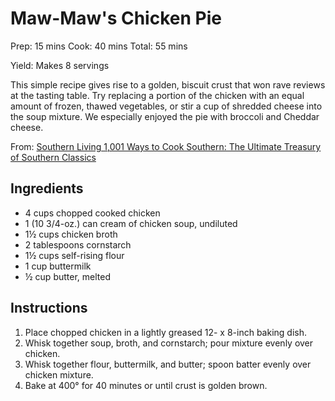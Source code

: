 # Maw-Maw's Chicken Pie

Prep: 15 mins
Cook: 40 mins
Total: 55 mins

Yield: Makes 8 servings

This simple recipe gives rise to a golden, biscuit crust that won rave reviews at the tasting table. Try replacing a portion of the chicken with an equal amount of frozen, thawed vegetables, or stir a cup of shredded cheese into the soup mixture. We especially enjoyed the pie with broccoli and Cheddar cheese.

From: [Southern Living 1,001 Ways to Cook Southern: The Ultimate Treasury of Southern Classics](amazon.com/Southern-Living-001-Ways-Cook/dp/0848733118/ref=asc_df_0848733118/?tag=hyprod-20&linkCode=df0&hvadid=312069235624&hvpos=&hvnetw=g&hvrand=17208474897499102581&hvpone=&hvptwo=&hvqmt=&hvdev=c&hvdvcmdl=&hvlocint=&hvlocphy=9016293&hvtargid=pla-568405347256&psc=1&tag=&ref=&adgrpid=58874700621&hvpone=&hvptwo=&hvadid=312069235624&hvpos=&hvnetw=g&hvrand=17208474897499102581&hvqmt=&hvdev=c&hvdvcmdl=&hvlocint=&hvlocphy=9016293&hvtargid=pla-568405347256)

## Ingredients

- 4 cups chopped cooked chicken
- 1 (10 3/4-oz.) can cream of chicken soup, undiluted
- 1½ cups chicken broth
- 2 tablespoons cornstarch
- 1½ cups self-rising flour
- 1 cup buttermilk
- ½ cup butter, melted

## Instructions

1. Place chopped chicken in a lightly greased 12- x 8-inch baking dish. 
2. Whisk together soup, broth, and cornstarch; pour mixture evenly over chicken.
3. Whisk together flour, buttermilk, and butter; spoon batter evenly over chicken mixture.
4. Bake at 400° for 40 minutes or until crust is golden brown.